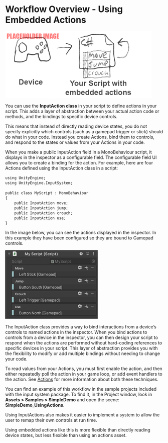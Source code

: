 # Workflow Overview - Using Embedded Actions

![image alt text](./Images/Workflow-Embedded.png)

You can use the **InputAction class** in your script to define actions in your script. This adds a layer of abstraction between your actual action code or methods, and the bindings to specific device controls.

This means that instead of directly reading device states, you do not specify explicitly which controls (such as a gamepad trigger or stick) should do what in your code. Instead you create Actions, bind them to controls, and respond to the states or values from your Actions in your code.

When you make a public InputAction field in a MonoBehaviour script, it displays in the inspector as a configurable field. The configurable field UI allows you to create a binding for the action. For example, here are four Actions defined using the InputAction class in a script:

```
using UnityEngine;
using UnityEngine.InputSystem;

public class MyScript : MonoBehaviour
{
    public InputAction move;
    public InputAction jump;
    public InputAction crouch;
    public InputAction use;
}
```

In the image below, you can see the actions displayed in the inspector. In this example they have been configured so they are bound to Gamepad controls.

![image alt text](./Images/Workflow-EmbeddedActionsInspector.png)

The InputAction class provides a way to bind interactions from a device’s controls to named actions in the inspector. When you bind actions to controls from a device in the inspector, you can then design your script to respond when the actions are performed without hard-coding references to specific devices in your script. This layer of abstraction provides you with the flexibility to modify or add multiple bindings without needing to change your code.

To read values from your Actions, you must first enable the action, and then either repeatedly poll the action in your game loop, or add event handlers to the action. See [Actions](https://docs.unity3d.com/Packages/com.unity.inputsystem@1.4/manual/Actions.html) for more information about both these techniques.

You can find an example of this workflow in the sample projects included with the input system package. To find it, in the Project window, look in **Assets > Samples > SimpleDemo** and open the scene: **SimpleDemo_UsingActions**.

Using InputActions also makes it easier to implement a system to allow the user to remap their own controls at run time.

Using embedded actions like this is more flexible than directly reading device states, but less flexible than using an actions asset.

